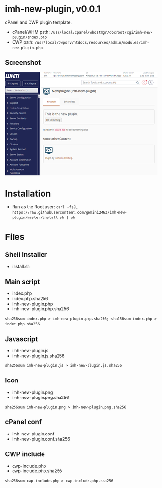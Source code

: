# imh-new-plugin, v0.0.1

cPanel and CWP plugin template.

- cPanel/WHM path: `/usr/local/cpanel/whostmgr/docroot/cgi/imh-new-plugin/index.php`
- CWP path: `/usr/local/cwpsrv/htdocs/resources/admin/modules/imh-new-plugin.php`

## Screenshot

![Screenshot](whm-plugin.png)

# Installation

- Run as the Root user: `curl -fsSL https://raw.githubusercontent.com/gemini2463/imh-new-plugin/master/install.sh | sh`

# Files

## Shell installer

- install.sh

## Main script

- index.php
- index.php.sha256
- imh-new-plugin.php
- imh-new-plugin.php.sha256

`sha256sum index.php > imh-new-plugin.php.sha256; sha256sum index.php > index.php.sha256`

## Javascript

- imh-new-plugin.js
- imh-new-plugin.js.sha256

`sha256sum imh-new-plugin.js > imh-new-plugin.js.sha256`

## Icon

- imh-new-plugin.png
- imh-new-plugin.png.sha256

`sha256sum imh-new-plugin.png > imh-new-plugin.png.sha256`

## cPanel conf
- imh-new-plugin.conf
- imh-new-plugin.conf.sha256

## CWP include

- cwp-include.php
- cwp-include.php.sha256

`sha256sum cwp-include.php > cwp-include.php.sha256`